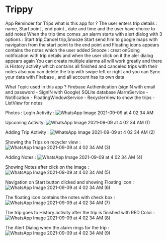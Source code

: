 # Trippy
App Reminder for Trips
what is this app for ?
The user enters trip details : name, Start point , end point , date and time
and the user have choice to add notes
When the trip time comes ,an alarm starts with alert dialog with 3 options : Start trip,Cancel trip,Snooze
Start send him to google maps with navigation from the start point to the end point and Floating icons appears contains the notes which the user added 
Snooze : creat onGoing notification with trip details and when the user click on it the aler dialog appears again 
You can create multiple alarms all will work greatly
and there is History activity which contains all finished and canceled trips with their notes
also you can delete the trip with swipe left or right
and you can Sync your data with Firebase , and all account has its own data

What Topic used in this app ? 
Firebase Authentication (signIN with email and password - SignIN with Google)
SQLite database
AlarmService - Notification - FloatingWindowService - RecyclerView to show the trips - ListView for notes

Photos :
LogIn Activity : 
![WhatsApp Image 2021-09-09 at 4 02 34 AM](https://user-images.githubusercontent.com/76598011/132610208-b5678668-79a8-4159-9a9e-c692581b8df7.jpeg)

Upcoming Activity:
![WhatsApp Image 2021-09-09 at 4 02 34 AM (1)](https://user-images.githubusercontent.com/76598011/132610306-3cffef6f-1c67-4420-9e82-1397a6e057e2.jpeg)

Adding Trip Activity : 
![WhatsApp Image 2021-09-09 at 4 02 34 AM (2)](https://user-images.githubusercontent.com/76598011/132610359-39b48f23-8ce4-4473-a61f-4e48f12cbbc0.jpeg)

Showing the Trips on recycler view :
![WhatsApp Image 2021-09-09 at 4 02 34 AM (3)](https://user-images.githubusercontent.com/76598011/132610394-8d7f52d4-274b-4bf9-80af-c4f19469a051.jpeg)

Adding Notes : 
![WhatsApp Image 2021-09-09 at 4 02 34 AM (4)](https://user-images.githubusercontent.com/76598011/132610454-ff7ff787-a5d4-4989-90ef-e5a0eb0ec180.jpeg)

Showing Notes after click on the image :
![WhatsApp Image 2021-09-09 at 4 02 34 AM (5)](https://user-images.githubusercontent.com/76598011/132610491-18e84109-dcf0-4a27-874c-99ca2ad37319.jpeg)

Navigation on Start button clicked and showing Floating icon :
![WhatsApp Image 2021-09-09 at 4 02 34 AM (6)](https://user-images.githubusercontent.com/76598011/132610550-83f05999-f749-47f8-b291-827ad9769f5d.jpeg)


The floating icon contains the notes with check box :
![WhatsApp Image 2021-09-09 at 4 02 34 AM (7)](https://user-images.githubusercontent.com/76598011/132610578-d4e09ec7-2ddb-45fb-b561-b17b1e8976e3.jpeg)


The trip goes to History activity after the trip is finished with RED Color :
![WhatsApp Image 2021-09-09 at 4 02 34 AM (8)](https://user-images.githubusercontent.com/76598011/132610682-fea8b1f4-013c-4258-9b82-5f69975db8c6.jpeg)

The Alert Dialog when the alarm rings for the trip : 
![WhatsApp Image 2021-09-09 at 4 02 34 AM (9)](https://user-images.githubusercontent.com/76598011/132610785-525c4793-e821-49b4-81c7-cf2a2656d21a.jpeg)
